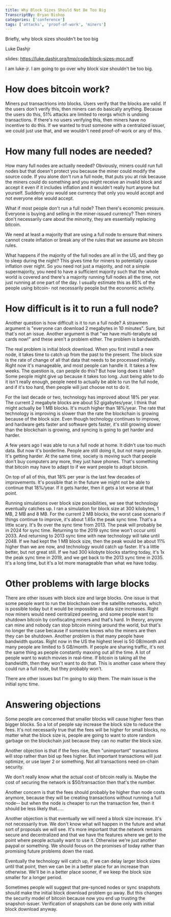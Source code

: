 ```yaml
---
title: Why Block Sizes Should Not Be Too Big
TranscriptBy: Bryan Bishop
categories: ['conference']
tags: ['attacks', 'proof-of-work', 'miners']
---
```


Briefly, why block sizes shouldn't be too big

Luke Dashjr

slides: <https://luke.dashjr.org/tmp/code/block-sizes-mcc.pdf>

I am luke-jr. I am going to go over why block size shouldn't be too big.

# How does bitcoin work?

Miners put transactrions into blocks. Users verify that the blocks are valid. If the users don't verify this, then miners can do basically anything. Because the users do this, 51% attacks are limited to reorgs which is undoing transactions. If there's no users verifying this, then miners have no incentive to do this. If we wanted to trust someone with a centralized issuer, we could just use that, and we wouldn't need proof-of-work or any of this.

# How many full nodes are needed?

How many full nodes are actually needed? Obviously, miners could run full nodes but that doesn't protect you because the miner could modify the source code. If you alone don't run a full node, that puts you at risk because the miners could do something and you might receive an invalid block and accept it even if it includes inflation and it wouldn't really hurt anyone but yourself. Suddenly you would see currency that only you would accept and not everyone else would accept.

What if most people don't run a full node? Then there's economic pressure. Everyone is buying and selling in the miner-issued currency? Then miners don't necessarily care about the minority, they are essentially replacing bitcoin.

We need at least a majority that are using a full node to ensure that miners cannot create inflation or break any of the rules that we assume are bitcoin rules.

What happens if the majority of the full nodes are all in the US, and they go to sleep during the night? This gives time for miners to potentially cause inflation over night. So you need not just a majority, and not a simple supermajority, you need to have a sufficient majority such that the whole world is covered and there's a majority running full nodes all the time, not just running at one part of the day. I usually estimate this as 85% of the people using bitcoin- not necessarily people but the economic activity.

# How difficult is it to run a full node?

Another question is how difficult is it to run a full node? A strawmen argument is "everyone can download 2 megabytes in 10 minutes". Sure, but that's not an issue. Another argument is that "we have multi-terabyte sd cards now!" and these aren't a problem either. The problem is bandwidth.

The real problem is initial block download. When you first install a new node, it takes time to catch up from the past to the present. The block size is the rate of change of all that data that needs to be processed initially. Right now it's manageable, and most people can handle it. It takes a few weeks. The question is, can people do this? But how long does it take? Some people might give up because it takes too long. Just being able to do it isn't really enough, people need to actually be able to run the full node, and if it's too hard, then people will just choose not to do it.

For the last decade or two, technology has improved about 18% per year. The current 2 megabyte blocks are about 52 gigabytes/year, I think that might actually be 1 MB blocks. It's much higher than 18%/year. The rate that technology is improving is slower than the rate the blockchain is growing because of the block size. Even though technology continues to improve, and hardware gets faster and software gets faster, it's still growing slower than the blockchain is growing, and syncing is going to get harder and harder.

A few years ago I was able to run a full node at home. It didn't use too much data. But now it's borderline. People are still doing it, but not many people. It's getting harder. At the same time, society is moving such that people don't buy computers any more, they just have phones. That's something that bitcoin may have to adapt to if we want people to adopt bitcoin.

On top of all of this, that 18% per year is the last few decades of improvements. It's possible that in the future we might not be able to continue that 18%/year. If it gets harder, then it gets a lot worse at that point.

Running simulations over block size possibilities, we see that technology eventually catches up. I ran a simulation for block size at 300 kilobytes, 1 MB, 2 MB and 8 MB. For the current 2 MB blocks, the worst case scenario if things continue to improve, it's about 1.65x the peak sync time. That's a little scary. It's 9x over the sync time from 2013. The peak will probably be in 2024 for sync time. Returning to the 2019 sync time won't occur until 2033. And returning to 2013 sync time with new technology will take until 2048. If we had kept the 1 MB block size, then the peak would be about 11% higher than we are now, and technology would catch up faster. It's a little better, but not great still. If we had 300 kilobyte blocks starting today, it's 1x the peak sync time in 2019, and we get back to the 2013 sync time in 2035. It's a long time, but it's a lot more manageable than what we have today.

# Other problems with large blocks

There are other issues with block size and large blocks. One issue is that some people want to run the blockchain over the satellite networks, which is possible today but it would be impossible as data size increases. Right now miners would need centralized peering, and some people want to shutdown bitcoin by confiscating miners and that's hard. In theory, anyone can mine and nobody can stop bitcoin mining around the world, but that's no longer the case because if someone knows who the miners are then they can be shutdown. Another problem is that many people have bandwidth quotas. Right now in the US the highest level is 50 GB/month and many people are limited to 5 GB/month. If people are sharing traffic, it's not the same thing as people constantly maxxing out all the time. A lot of people want to watch movies in real-time. If bitcoin is taking all the bandwidth, then they won't want to do that. This is another case where they could run a full node, but they probably won't.

There are other issues but I'm going to skip them. The main issue is the initial sync time.

# Answering objections

Some people are concerned that smaller blocks will cause higher fees than bigger blocks. So a lot of people say increase the block size to reduce the fees. It's not necessarily true that the fees will be higher for small blocks, no matter what the block size is, people are going to want to store random garbage on the blockchain just because they can no matter the block size.

Another objection is that if the fees rise, then "unimportant" transactions will stop rather than bid up fees higher. But important transactions will just optimize, or use layer 2 or something. Not all transactions need on-chain security.

We don't really know what the actual cost of bitcoin really is. Maybe the cost of securing the network is $50/transaction then that's the number.

Another concern is that the fees should probably be higher than node costs anymore, because they will be creating transactions without running a full node-- but when the node is cheaper to run the transaction fee, then it should be less likely that.....

Another objection is that eventually we will need a block size increase. It's not necessarily true. We don't know what will happen in the future and what sort of proposals we will see. It's more important that the network remains secure and decentralized and that we have the features where we get to the point where people actually want to use it. Otherwise we're just another paypal or something. We should focus on the promises of today rather than promising future problems down the road.

Eventually the technology will catch up, if we can delay larger block sizes until that point, then we can be in a better place for an increase than otherwise. We'll be in a better place sooner, if we keep the block size smaller for a longer period.

Sometimes people will suggest that pre-synced nodes or sync snapshots should make the initial block download problem go away. But this changes the security model of bitcoin because now you end up trusting the snapshot-issuer. Verification of snapshots can be done only with initial block download anyway.

